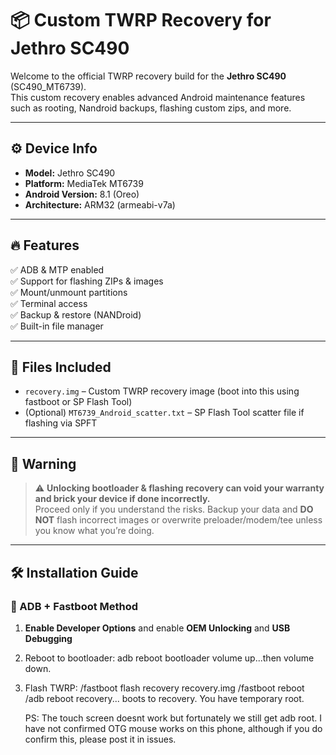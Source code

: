 # 📦 Custom TWRP Recovery for Jethro SC490

Welcome to the official TWRP recovery build for the **Jethro SC490** (SC490_MT6739).  
This custom recovery enables advanced Android maintenance features such as rooting, Nandroid backups, flashing custom zips, and more.

---

## ⚙️ Device Info

- **Model:** Jethro SC490  
- **Platform:** MediaTek MT6739  
- **Android Version:** 8.1 (Oreo)  
- **Architecture:** ARM32 (armeabi-v7a)

---

## 🔥 Features

✅ ADB & MTP enabled  
✅ Support for flashing ZIPs & images  
✅ Mount/unmount partitions  
✅ Terminal access  
✅ Backup & restore (NANDroid)  
✅ Built-in file manager  


---

## 📁 Files Included

- `recovery.img` – Custom TWRP recovery image (boot into this using fastboot or SP Flash Tool)
- (Optional) `MT6739_Android_scatter.txt` – SP Flash Tool scatter file if flashing via SPFT

---

## 🚨 Warning

> ⚠️ **Unlocking bootloader & flashing recovery can void your warranty and brick your device if done incorrectly.**  
> Proceed only if you understand the risks. Backup your data and **DO NOT** flash incorrect images or overwrite preloader/modem/tee unless you know what you’re doing.

---

## 🛠 Installation Guide

### 📲 ADB + Fastboot Method

1. **Enable Developer Options** and enable **OEM Unlocking** and **USB Debugging**  
2. Reboot to bootloader:
   adb reboot bootloader
   volume up...then volume down.
3. Flash TWRP:
   /fastboot flash recovery recovery.img
   /fastboot reboot
   /adb reboot recovery...
   boots to recovery.  You have temporary root.

   PS:  The touch screen doesnt work but fortunately we still get adb root.  I have not confirmed OTG mouse works on this phone, although if you do confirm this, please post it in issues.
